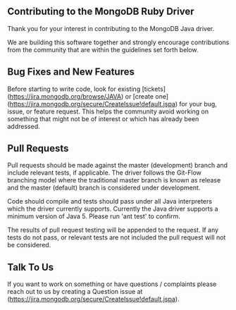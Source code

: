 ## Contributing to the MongoDB Ruby Driver

Thank you for your interest in contributing to the MongoDB Java driver.

We are building this software together and strongly encourage contributions
from the community that are within the guidelines set forth below.

Bug Fixes and New Features
--------------------------

Before starting to write code, look for existing [tickets]
(https://jira.mongodb.org/browse/JAVA) or [create one]
(https://jira.mongodb.org/secure/CreateIssue!default.jspa) 
for your bug, issue, or feature request. This helps the community
avoid working on something that might not be of interest or which
has already been addressed.

Pull Requests
-------------

Pull requests should be made against the master (development)
branch and include relevant tests, if applicable. The driver follows
the Git-Flow branching model where the traditional master branch is
known as release and the master (default) branch is considered under
development.

Code should compile and tests should pass under all Java interpreters 
which the driver currently supports.  Currently the Java driver supports
a minimum version of Java 5.  Please run 'ant test' to confirm.

The results of pull request testing will be appended to the request.
If any tests do not pass, or relevant tests are not included the pull
request will not be considered.

Talk To Us
----------

If you want to work on something or have questions / complaints please reach
out to us by creating a Question issue at (https://jira.mongodb.org/secure/CreateIssue!default.jspa).

